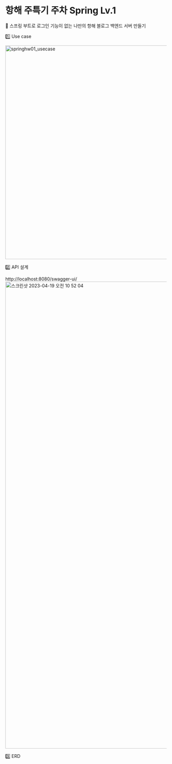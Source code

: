 # 항해 주특기 주차 Spring Lv.1

🏁  스프링 부트로 로그인 기능이 없는 나만의 항해 블로그 백엔드 서버 만들기

1️⃣ Use case

<img width="666" alt="springhw01_usecase" src="https://user-images.githubusercontent.com/97949070/232174818-63d0d4bb-aaaa-48e1-bcff-0fefe0c3bfa3.png">

2️⃣ API 설계

http://localhost:8080/swagger-ui/
<img width="1455" alt="스크린샷 2023-04-19 오전 10 52 04" src="https://user-images.githubusercontent.com/97949070/232946215-d369bd18-d439-4bed-a906-026a8583eb93.png">

3️⃣ ERD
